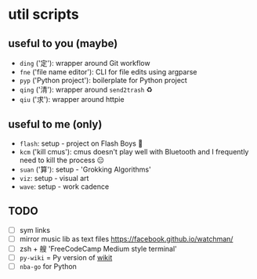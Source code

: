 # util scripts

## useful to you (maybe)

- `ding` ('定'): wrapper around Git workflow
- `fne` ('file name editor'): CLI for file edits using argparse
- `pyp` ('Python project'): boilerplate for Python project
- `qing` ('清'): wrapper around `send2trash` ♻️
- `qiu` ('求'): wrapper around httpie

## useful to me (only)

- `flash`: setup - project on Flash Boys 🏦
- `kcm` ('kill cmus'): cmus doesn't play well with Bluetooth and I frequently need to kill the process 😑
- `suan` ('算'): setup - 'Grokking Algorithms' 
- `viz`: setup - visual art
- `wave`: setup - work cadence

## TODO

- [ ] sym links
- [ ] mirror music lib as text files https://facebook.github.io/watchman/
- [ ] zsh + 艘 'FreeCodeCamp Medium style terminal'
- [ ] `py-wiki` = Py version of [wikit](https://www.npmjs.com/package/wikit)
- [ ] `nba-go` for Python
